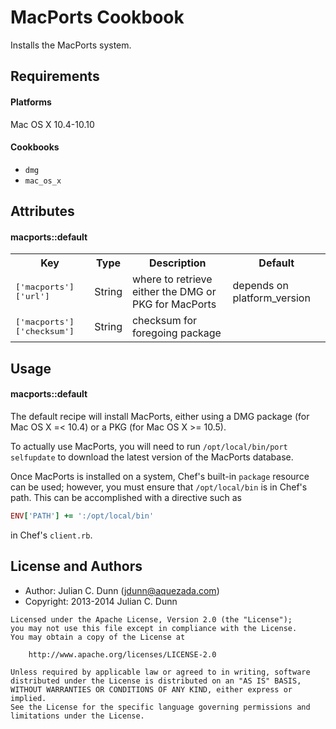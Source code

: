 MacPorts Cookbook
=================

Installs the MacPorts system.

Requirements
------------

#### Platforms

Mac OS X 10.4-10.10

#### Cookbooks

* `dmg`
* `mac_os_x`

Attributes
----------

#### macports::default
<table>
  <tr>
    <th>Key</th>
    <th>Type</th>
    <th>Description</th>
    <th>Default</th>
  </tr>
  <tr>
    <td><tt>['macports']['url']</tt></td>
    <td>String</td>
    <td>where to retrieve either the DMG or PKG for MacPorts</td>
    <td>depends on platform_version</td>
  </tr>
  <tr>
    <td><tt>['macports']['checksum']</tt></td>
    <td>String</td>
    <td>checksum for foregoing package</td>
    </td>
  </tr>
</table>

Usage
-----
#### macports::default

The default recipe will install MacPorts, either using a DMG package
(for Mac OS X =< 10.4) or a PKG (for Mac OS X >= 10.5).

To actually use MacPorts, you will need to run `/opt/local/bin/port selfupdate`
to download the latest version of the MacPorts database.

Once MacPorts is installed on a system, Chef's built-in `package` resource
can be used; however, you must ensure that `/opt/local/bin` is in Chef's
path. This can be accomplished with a directive such as

```ruby
ENV['PATH'] += ':/opt/local/bin'
```

in Chef's `client.rb`.

License and Authors
-------------------

* Author: Julian C. Dunn (<jdunn@aquezada.com>)
* Copyright: 2013-2014 Julian C. Dunn

```text
Licensed under the Apache License, Version 2.0 (the "License");
you may not use this file except in compliance with the License.
You may obtain a copy of the License at

    http://www.apache.org/licenses/LICENSE-2.0

Unless required by applicable law or agreed to in writing, software
distributed under the License is distributed on an "AS IS" BASIS,
WITHOUT WARRANTIES OR CONDITIONS OF ANY KIND, either express or implied.
See the License for the specific language governing permissions and
limitations under the License.
```
